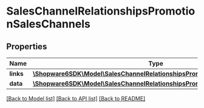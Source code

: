 # SalesChannelRelationshipsPromotionSalesChannels

## Properties
Name | Type | Description | Notes
------------ | ------------- | ------------- | -------------
**links** | [**\Shopware6SDK\Model\SalesChannelRelationshipsPromotionSalesChannelsLinks**](SalesChannelRelationshipsPromotionSalesChannelsLinks.md) |  | [optional] 
**data** | [**\Shopware6SDK\Model\SalesChannelRelationshipsPromotionSalesChannelsData[]**](SalesChannelRelationshipsPromotionSalesChannelsData.md) |  | [optional] 

[[Back to Model list]](../../README.md#documentation-for-models) [[Back to API list]](../../README.md#documentation-for-api-endpoints) [[Back to README]](../../README.md)

